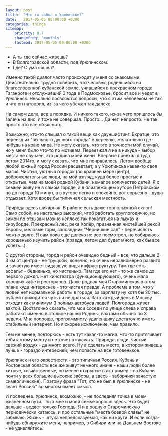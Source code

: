 ```yaml
---
layout: post
title:  "Что ты забыл в Урюпинске?"
date:   2017-05-05 08:00:00 +0300
categories: things
sitemap:
    priority: 0.7
    changefreq: 'monthly'
    lastmod: 2017-05-05 08:00:00 +0300
---
```


- А ты где сейчас живешь?
- В Волгоградской области, под Урюпинском.
- Где? С ума сошел?

Именно такой диалог часто происходит у меня со знакомыми.
Действительно, трудно поверить, что человек, родившийся на благословенной кубанской земле, учившийся в прекрасном городе Таганроге и отслуживший 3 года в Подмосковье, бросит все и уедет в Урюпинск. Невольно появляются вопросы, что с этим человеком не так и что он натворил, из-за чего убежал так далеко.

На самом деле, все в порядке. И ничего такого, из-за чего пришлось бы залечь на дно, я тоже не совершал. Просто...
Да нет, непросто. Не так просто это все объяснить.

Возможно, кто-то слышал о такой вещи как дауншифтинг. Вкратце, это переезд из "пыльного душного города" в деревню, желательно где-нибудь на краю мира. Не могу сказать, что это в точности мой случай, но у меня было что-то по мотивам. Переезжал я не в никуда - выбор места не случаен, это родина моей жены. Впервые приехал я туда летом 2014го, и могу сказать, что мне понравилось. Летом вообще любой южный город России расцветает, а у Урюпинска какая-то своя магия. Чистый, уютный городок (по крайней мере центр), доброжелательные люди, на мой взгляд, куда более простые и открытые, чем на моей родной Кубани, немалое количество детей. Я с семьей живу не в самом городе, а в близлежащем хуторе Петровском, но до города 10 минут, а в хуторе легко и спокойно, вот серьезно - душа отдыхает. Хотя вроде бы типичная сельская местность.

Природа здесь шикарная. В районе есть даже горнолыжный склон! Само собой, не настолько высокий, чтоб работать круглогодично, но зимой по отзывам можно неплохо так покататься на лыжах и сноуборде. Прекрасный лес, река Хопёр, признанная чистейшей рекой Европы, меловые горы, заповедник "Черничкин сад" - перечислять можно долго. Я сам пока еще далеко не все посмотрел, но собираюсь хорошенько изучить район (правда, летом дел будет много, как бы все успеть...).

С другой стороны, город и район очевидно бедный - все, что дальше 2-3 км от центра  - не трущобы, конечно, но очень неравномерно развито и зачастую имеет видавшую виды инфраструктуру. Там где есть асфальт - бедненько, но чистенько. Там где его нет - то же самое до первого дождя. Нет кинотеатра (функционирующего), очень мало хороших кафе и ресторанов. Даже родная моя Староминская в этом плане куда интереснее - это чистая правда. А проблема в том, что у людей нет нормальной работы в городе, за зарплату ну хотя бы 20 тыс. рублей приходится чуть ли не драться. Зато каждый день в Москву отходит как минимум 3 полных автобуса людей. Полгорода живет вахтой. Достаточно сказать, что мои соседи по улице слева и справа работают именно в столице нашей Родины, вахтами обычно по 3 недели. Мне попроще, программисту-удаленщику достаточно иметь стабильный интернет. Но я скорее исключение, чем правило.

Тем не менее, повторюсь - есть тут какая-то магия. Что-то притягивает тебя к этому месту и не хочет отпускать. Природа, люди, чистый, свежий воздух - да много всего. Ну а сделать место, в котором живешь лучше - гораздо интересней, чем попасть на все готовенькое.

Урюпинск и его окрестности - это типичная Россия. Кубань и Ростовская область все же живут немного иначе - наши люди более хитрые, хозяйственные, но менее открытые (как пример - на Кубани почти у всех большие высокие заборы, а здесь - заборчики зачастую символические). Поэтому фраза "Тот, кто не был в Урюпинске - не знает Россию" во многом имеет смысл.

И последнее. Урюпинск, возможно, - не последняя точка в моем жизненном пути. Пока мне и моей семье хорошо здесь. Что будет дальше - ведает только Господь. Я и в родную Староминскую периодически катаюсь, и про остальные "места боевой славы" не забываю. Жизнь - штука непредсказуемая, как ни крути. И если когда-нибудь обнаружите меня, например, в Сибири или на Дальнем Востоке - не удивляйтесь.
